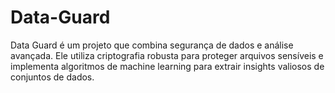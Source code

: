 # Data-Guard
Data Guard é um projeto que combina segurança de dados e análise avançada. Ele utiliza criptografia robusta para proteger arquivos sensíveis e implementa algoritmos de machine learning para extrair insights valiosos de conjuntos de dados.
